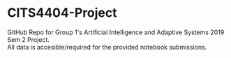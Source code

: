 # CITS4404-Project

GitHub Repo for Group 1's Artificial Intelligence and Adaptive Systems 2019 Sem 2 Project. <br>
All data is accesible/required for the provided notebook submissions.

